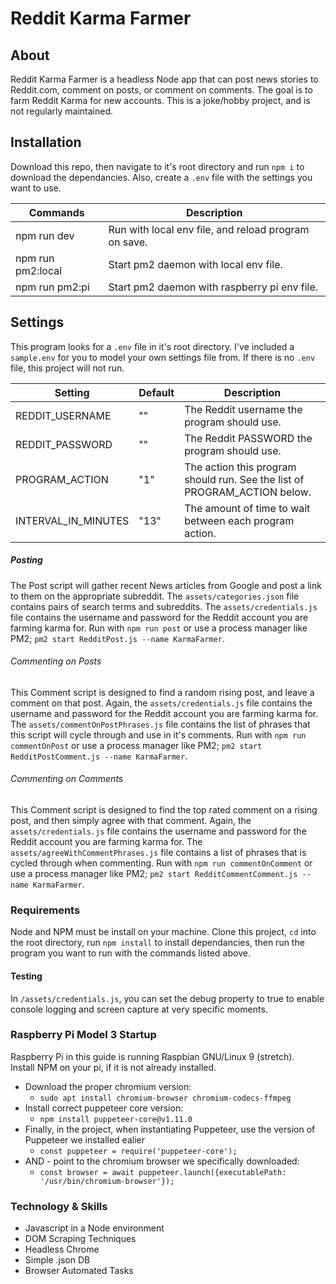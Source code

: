 # Reddit Karma Farmer

## About

Reddit Karma Farmer is a headless Node app that can post news stories to Reddit.com, comment on posts, or comment on comments. The goal is to farm Reddit Karma for new accounts. This is a joke/hobby project, and is not regularly maintained.

## Installation

Download this repo, then navigate to it's root directory and run `npm i` to download the dependancies. Also, create a `.env` file with the settings you want to use.

| Commands          | Description                                          |
| ----------------- | ---------------------------------------------------- |
| npm run dev       | Run with local env file, and reload program on save. |
| npm run pm2:local | Start pm2 daemon with local env file.                |
| npm run pm2:pi    | Start pm2 daemon with raspberry pi env file.         |

## Settings

This program looks for a `.env` file in it's root directory. I've included a `sample.env` for you to model your own settings file from. If there is no `.env` file, this project will not run.

| Setting             | Default | Description                                                               |
| ------------------- | ------- | ------------------------------------------------------------------------- |
| REDDIT_USERNAME     | ""      | The Reddit username the program should use.                               |
| REDDIT_PASSWORD     | ""      | The Reddit PASSWORD the program should use.                               |
| PROGRAM_ACTION      | "1"     | The action this program should run. See the list of PROGRAM_ACTION below. |
| INTERVAL_IN_MINUTES | "13"    | The amount of time to wait between each program action.                   |

##### Posting

The Post script will gather recent News articles from Google and post a link to them on the appropriate subreddit. The `assets/categories.json` file contains pairs of search terms and subreddits. The `assets/credentials.js` file contains the username and password for the Reddit account you are farming karma for. Run with `npm run post` or use a process manager like PM2; `pm2 start RedditPost.js --name KarmaFarmer`.

###### Commenting on Posts

This Comment script is designed to find a random rising post, and leave a comment on that post. Again, the `assets/credentials.js` file contains the username and password for the Reddit account you are farming karma for. The `assets/commentOnPostPhrases.js` file contains the list of phrases that this script will cycle through and use in it's comments. Run with `npm run commentOnPost` or use a process manager like PM2; `pm2 start RedditPostComment.js --name KarmaFarmer`.

###### Commenting on Comments

This Comment script is designed to find the top rated comment on a rising post, and then simply agree with that comment. Again, the `assets/credentials.js` file contains the username and password for the Reddit account you are farming karma for. The `assets/agreeWithCommentPhrases.js` file contains a list of phrases that is cycled through when commenting. Run with `npm run commentOnComment` or use a process manager like PM2; `pm2 start RedditCommentComment.js --name KarmaFarmer`.

### Requirements

Node and NPM must be install on your machine. Clone this project, `cd` into the root directory, run `npm install` to install dependancies, then run the program you want to run with the commands listed above.

#### Testing

In `/assets/credentials.js`, you can set the debug property to true to enable console logging and screen capture at very specific moments.

### Raspberry Pi Model 3 Startup

Raspberry Pi in this guide is running Raspbian GNU/Linux 9 (stretch).  
Install NPM on your pi, if it is not already installed.

- Download the proper chromium version:
  - `sudo apt install chromium-browser chromium-codecs-ffmpeg`
- Install correct puppeteer core version:
  - `npm install puppeteer-core@v1.11.0`
- Finally, in the project, when instantiating Puppeteer, use the version of Puppeteer we installed ealier
  - `const puppeteer = require('puppeteer-core');`
- AND - point to the chromium browser we specifically downloaded:
  - `const browser = await puppeteer.launch({executablePath: '/usr/bin/chromium-browser'});`

### Technology & Skills

- Javascript in a Node environment
- DOM Scraping Techniques
- Headless Chrome
- Simple .json DB
- Browser Automated Tasks
